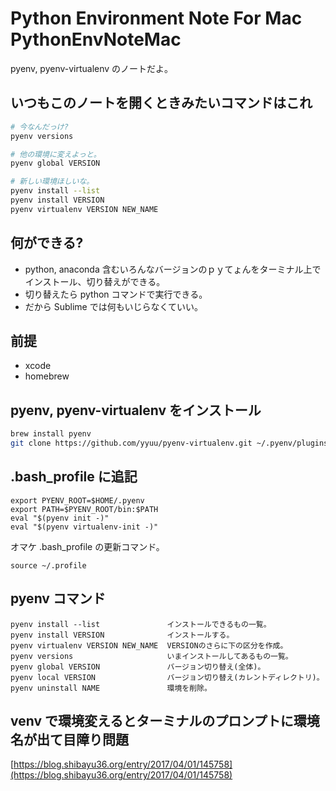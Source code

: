 Python Environment Note For Mac PythonEnvNoteMac
===

pyenv, pyenv-virtualenv のノートだよ。


## いつもこのノートを開くときみたいコマンドはこれ

```bash
# 今なんだっけ?
pyenv versions

# 他の環境に変えよっと。
pyenv global VERSION

# 新しい環境ほしいな。
pyenv install --list
pyenv install VERSION
pyenv virtualenv VERSION NEW_NAME
```


## 何ができる?

- python, anaconda 含むいろんなバージョンのｐｙてょんをターミナル上でインストール、切り替えができる。
- 切り替えたら python コマンドで実行できる。
- だから Sublime では何もいじらなくていい。


## 前提

- xcode
- homebrew


## pyenv, pyenv-virtualenv をインストール

```bash
brew install pyenv
git clone https://github.com/yyuu/pyenv-virtualenv.git ~/.pyenv/plugins/pyenv-virtualenv
```


## .bash_profile に追記

```
export PYENV_ROOT=$HOME/.pyenv
export PATH=$PYENV_ROOT/bin:$PATH
eval "$(pyenv init -)"
eval "$(pyenv virtualenv-init -)"
```

オマケ .bash_profile の更新コマンド。

```
source ~/.profile
```


## pyenv コマンド

```
pyenv install --list               インストールできるもの一覧。
pyenv install VERSION              インストールする。
pyenv virtualenv VERSION NEW_NAME  VERSIONのさらに下の区分を作成。
pyenv versions                     いまインストールしてあるもの一覧。
pyenv global VERSION               バージョン切り替え(全体)。
pyenv local VERSION                バージョン切り替え(カレントディレクトリ)。
pyenv uninstall NAME               環境を削除。
```


## venv で環境変えるとターミナルのプロンプトに環境名が出て目障り問題

[https://blog.shibayu36.org/entry/2017/04/01/145758](https://blog.shibayu36.org/entry/2017/04/01/145758)
